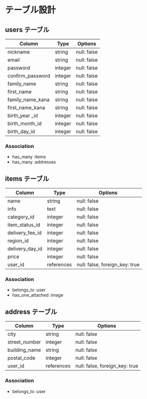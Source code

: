 # テーブル設計

## users テーブル

| Column           | Type    | Options     |
| -----------------| --------| ----------- |
| nickname         | string  | null: false |
| email            | string  | null: false |
| password         | integer | null: false |
| confirm_password | integer | null: false |
| family_name      | string  | null: false |
| first_name       | string  | null: false |
| family_name_kana | string  | null: false |
| first_name_kana  | string  | null: false |
| birth_year _id   | integer | null: false |
| birth_month_id   | integer | null: false |
| birth_day_id     | integer | null: false |

### Association
- has_many :items
- has_many :addresses


## items テーブル
| Column         | Type         | Options                       |
| ---------------| -------------| ------------------------------|
| name           | string       | null: false                   |
| info           | text         | null: false                   |
| category_id    | integer      | null: false                   |
| item_status_id | integer      | null: false                   |
| delivery_fee_id| integer      | null: false                   |
| region_id      | integer      | null: false                   |
| delivery_day_id| integer      | null: false                   |
| price          | integer      | null: false                   |
| user_id        | references   | null: false, foreign_key: true|


### Association
- belongs_to :user
- has_one_attached :image


## address テーブル
| Column       | Type         | Options                       |
| -------------| -------------| ------------------------------|
| city         | string       | null: false                   |
| street_number| integer      | null: false                   |
| building_name| string       | null: false                   |
| postal_code  | integer      | null: false                   |
| user_id      | references   | null: false, foreign_key: true|

### Association
- belongs_to :user

